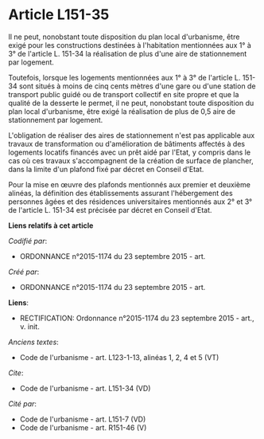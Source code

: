 # Article L151-35

Il ne peut, nonobstant toute disposition du plan local d'urbanisme, être exigé pour les constructions destinées à
l'habitation mentionnées aux 1° à 3° de l'article L. 151-34 la réalisation de plus d'une aire de stationnement par logement.

Toutefois, lorsque les logements mentionnées aux 1° à 3° de l'article L. 151-34 sont situés à moins de cinq cents mètres
d'une gare ou d'une station de transport public guidé ou de transport collectif en site propre et que la qualité de la
desserte le permet, il ne peut, nonobstant toute disposition du plan local d'urbanisme, être exigé la réalisation de plus de
0,5 aire de stationnement par logement.

L'obligation de réaliser des aires de stationnement n'est pas applicable aux travaux de transformation ou d'amélioration de
bâtiments affectés à des logements locatifs financés avec un prêt aidé par l'Etat, y compris dans le cas où ces travaux
s'accompagnent de la création de surface de plancher, dans la limite d'un plafond fixé par décret en Conseil d'Etat.

Pour la mise en œuvre des plafonds mentionnés aux premier et deuxième alinéas, la définition des établissements assurant
l'hébergement des personnes âgées et des résidences universitaires mentionnés aux 2° et 3° de l'article L. 151-34 est
précisée par décret en Conseil d'Etat.

**Liens relatifs à cet article**

_Codifié par_:

  - ORDONNANCE n°2015-1174 du 23 septembre 2015 - art.

_Créé par_:

  - ORDONNANCE n°2015-1174 du 23 septembre 2015 - art.

**Liens**:

  - RECTIFICATION: Ordonnance n°2015-1174 du 23 septembre 2015 - art., v. init.

_Anciens textes_:

  - Code de l'urbanisme - art. L123-1-13, alinéas 1, 2, 4 et 5 (VT)

_Cite_:

  - Code de l'urbanisme - art. L151-34 (VD)

_Cité par_:

  - Code de l'urbanisme - art. L151-7 (VD)
  - Code de l'urbanisme - art. R151-46 (V)
